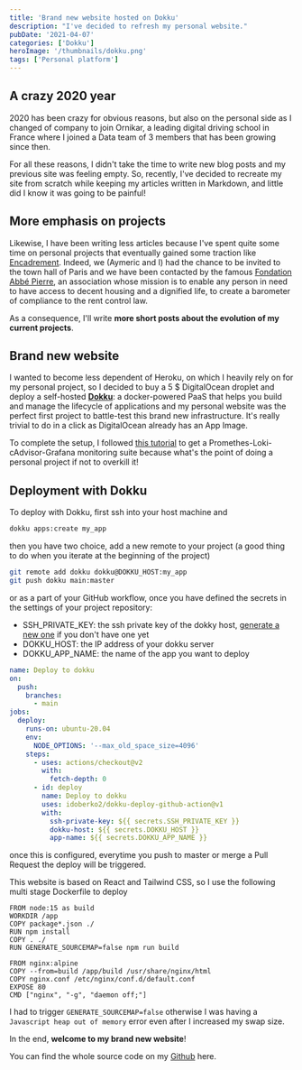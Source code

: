 ```yaml
---
title: 'Brand new website hosted on Dokku'
description: "I've decided to refresh my personal website."
pubDate: '2021-04-07'
categories: ['Dokku']
heroImage: '/thumbnails/dokku.png'
tags: ['Personal platform']
---
```


## A crazy 2020 year

2020 has been crazy for obvious reasons, but also on the personal side as I changed of company to join Ornikar, a leading digital driving school in France where I joined a Data team of 3 members that has been growing since then.

For all these reasons, I didn't take the time to write new blog posts and my previous site was feeling empty.
So, recently, I've decided to recreate my site from scratch while keeping my articles written in Markdown, and little did I know it was going to be painful!

## More emphasis on projects

Likewise, I have been writing less articles because I've spent quite some time on personal projects that eventually gained some traction like [Encadrement](https://www.encadrement-loyers.fr). Indeed, we (Aymeric and I) had the chance to be invited to the town hall of Paris and we have been contacted by the famous [Fondation Abbé Pierre](https://www.fondation-abbe-pierre.fr/), an association whose mission is to enable any person in need to have access to decent housing and a dignified life, to create a barometer of compliance to the rent control law.

As a consequence, I'll write **more short posts about the evolution of my current projects**.

## Brand new website

I wanted to become less dependent of Heroku, on which I heavily rely on for my personal project, so I decided to buy a 5 $ DigitalOcean droplet and deploy a self-hosted [**Dokku**](https://github.com/dokku/dokku): a docker-powered PaaS that helps you build and manage the lifecycle of applications and my personal website was the perfect first project to battle-test this brand new infrastructure. It's really trivial to do in a click as DigitalOcean already has an App Image.

To complete the setup, I followed [this tutorial](https://richardwillis.info/blog/monitor-dokku-server-prometheus-loki-grafana) to get a Promethes-Loki-cAdvisor-Grafana monitoring suite because what's the point of doing a personal project if not to overkill it!

## Deployment with Dokku

To deploy with Dokku, first ssh into your host machine and

```bash
dokku apps:create my_app
```

then you have two choice, add a new remote to your project (a good thing to do when you iterate at the beginning of the project)

```bash
git remote add dokku dokku@DOKKU_HOST:my_app
git push dokku main:master
```

or as a part of your GitHub workflow, once you have defined the secrets in the settings of your project repository:

- SSH_PRIVATE_KEY: the ssh private key of the dokky host, [generate a new one](https://docs.github.com/en/github/authenticating-to-github/generating-a-new-ssh-key-and-adding-it-to-the-ssh-agent) if you don't have one yet
- DOKKU_HOST: the IP address of your dokku server
- DOKKU_APP_NAME: the name of the app you want to deploy

```yml
name: Deploy to dokku
on:
  push:
    branches:
      - main
jobs:
  deploy:
    runs-on: ubuntu-20.04
    env:
      NODE_OPTIONS: '--max_old_space_size=4096'
    steps:
      - uses: actions/checkout@v2
        with:
          fetch-depth: 0
      - id: deploy
        name: Deploy to dokku
        uses: idoberko2/dokku-deploy-github-action@v1
        with:
          ssh-private-key: ${{ secrets.SSH_PRIVATE_KEY }}
          dokku-host: ${{ secrets.DOKKU_HOST }}
          app-name: ${{ secrets.DOKKU_APP_NAME }}
```

once this is configured, everytime you push to master or merge a Pull Request the deploy will be triggered.

This website is based on React and Tailwind CSS, so I use the following multi stage Dockerfile to deploy

```docker
FROM node:15 as build
WORKDIR /app
COPY package*.json ./
RUN npm install
COPY . ./
RUN GENERATE_SOURCEMAP=false npm run build

FROM nginx:alpine
COPY --from=build /app/build /usr/share/nginx/html
COPY nginx.conf /etc/nginx/conf.d/default.conf
EXPOSE 80
CMD ["nginx", "-g", "daemon off;"]
```

I had to trigger `GENERATE_SOURCEMAP=false` otherwise I was having a `Javascript heap out of memory` error even after I increased my swap size.

In the end, **welcome to my brand new website**!

You can find the whole source code on my [Github](https://github.com/dnzzl/portfolio) here.
